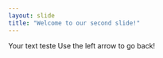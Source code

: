 ```yaml
---
layout: slide
title: "Welcome to our second slide!"
---
```

Your text teste
Use the left arrow to go back!
